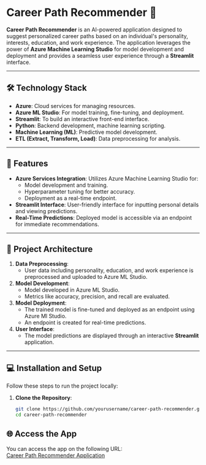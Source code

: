 # Career Path Recommender 🌟

**Career Path Recommender** is an AI-powered application designed to suggest personalized career paths based on an individual's personality, interests, education, and work experience. The application leverages the power of **Azure Machine Learning Studio** for model development and deployment and provides a seamless user experience through a **Streamlit** interface.

---

## 🛠️ Technology Stack

- **Azure**: Cloud services for managing resources.
- **Azure ML Studio**: For model training, fine-tuning, and deployment.
- **Streamlit**: To build an interactive front-end interface.
- **Python**: Backend development, machine learning scripting.
- **Machine Learning (ML)**: Predictive model development.
- **ETL (Extract, Transform, Load)**: Data preprocessing for analysis.

---

## 🚀 Features

- **Azure Services Integration**: Utilizes Azure Machine Learning Studio for:
  - Model development and training.
  - Hyperparameter tuning for better accuracy.
  - Deployment as a real-time endpoint.
- **Streamlit Interface**: User-friendly interface for inputting personal details and viewing predictions.
- **Real-Time Predictions**: Deployed model is accessible via an endpoint for immediate recommendations.

---

## 📂 Project Architecture

1. **Data Preprocessing**:
   - User data including personality, education, and work experience is preprocessed and uploaded to Azure ML Studio.
2. **Model Development**:
   - Model developed in Azure ML Studio.
   - Metrics like accuracy, precision, and recall are evaluated.
3. **Model Deployment**:
   - The trained model is fine-tuned and deployed as an endpoint using Azure Ml Studio.
   - An endpoint is created for real-time predictions.
4. **User Interface**:
   - The model predictions are displayed through an interactive **Streamlit** application.

---

## 💻 Installation and Setup

Follow these steps to run the project locally:

1. **Clone the Repository**:
   ```bash
   git clone https://github.com/yourusername/career-path-recommender.git
   cd career-path-recommender


## 🌐 Access the App

You can access the app on the following URL:  
[Career Path Recommender Application](https://azureai-challenge-career-recommender-vzasymyrdvchkzf7xdfkjj.streamlit.app/)  

